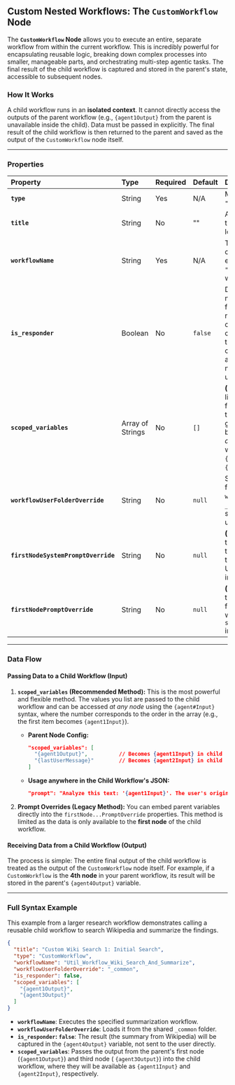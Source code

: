 ## Custom Nested Workflows: The `CustomWorkflow` Node

The **`CustomWorkflow` Node** allows you to execute an entire, separate workflow from within the current workflow. This
is incredibly powerful for encapsulating reusable logic, breaking down complex processes into smaller, manageable parts,
and orchestrating multi-step agentic tasks. The final result of the child workflow is captured and stored in the
parent's state, accessible to subsequent nodes.

### How It Works

A child workflow runs in an **isolated context**. It cannot directly access the outputs of the parent workflow (e.g.,
`{agent1Output}` from the parent is unavailable inside the child). Data must be passed in explicitly. The final result
of the child workflow is then returned to the parent and saved as the output of the `CustomWorkflow` node itself.

-----

### Properties

| Property                            | Type             | Required | Default | Description                                                                                                                                                                                                              |
|:------------------------------------|:-----------------|:---------|:--------|:-------------------------------------------------------------------------------------------------------------------------------------------------------------------------------------------------------------------------|
| **`type`**                          | String           | Yes      | N/A     | Must be set to `"CustomWorkflow"`.                                                                                                                                                                                       |
| **`title`**                         | String           | No       | ""      | A descriptive title for the node shown in logs.                                                                                                                                                                          |
| **`workflowName`**                  | String           | Yes      | N/A     | The filename of the child workflow to execute (e.g., `"MySubWorkflow.json"`) without the `.json`.                                                                                                                        |
| **`is_responder`**                  | Boolean          | No       | `false` | Determines if this node provides the final, user-facing response. If `true`, the child workflow's output is streamed to the user. If `false`, the output is captured as a variable for later nodes in the parent to use. |
| **`scoped_variables`**              | Array of Strings | No       | `[]`    | **(Recommended)** The list of values to pass from the parent into the child workflow's global scope. These become available to *all nodes* in the child workflow as `{agent1Input}`, `{agent2Input}`, etc.               |
| **`workflowUserFolderOverride`**    | String           | No       | `null`  | Specifies a user folder from which to load the `workflowName`. Use `_common` for workflows shared across all users.                                                                                                      |
| **`firstNodeSystemPromptOverride`** | String           | No       | `null`  | **(Legacy)** Overrides the `systemPrompt` for the very first node in the child workflow. Use `scoped_variables` instead.                                                                                                 |
| **`firstNodePromptOverride`**       | String           | No       | `null`  | **(Legacy)** Overrides the `prompt` for the very first node in the child workflow. Use `scoped_variables` instead.                                                                                                       |

-----

### Data Flow

#### **Passing Data to a Child Workflow (Input)**

1. **`scoped_variables` (Recommended Method):** This is the most powerful and flexible method. The values you list are
   passed to the child workflow and can be accessed *at any node* using the `{agent#Input}` syntax, where the number
   corresponds to the order in the array (e.g., the first item becomes `{agent1Input}`).

    * **Parent Node Config:**
      ```json
      "scoped_variables": [
        "{agent1Output}",          // Becomes {agent1Input} in child
        "{lastUserMessage}"        // Becomes {agent2Input} in child
      ]
      ```
    * **Usage anywhere in the Child Workflow's JSON:**
      ```json
      "prompt": "Analyze this text: '{agent1Input}'. The user's original question was '{agent2Input}'."
      ```

2. **Prompt Overrides (Legacy Method):** You can embed parent variables directly into the `firstNode...PromptOverride`
   properties. This method is limited as the data is only available to the **first node** of the child workflow.

#### **Receiving Data from a Child Workflow (Output)**

The process is simple: The entire final output of the child workflow is treated as the output of the `CustomWorkflow`
node itself. For example, if a `CustomWorkflow` is the **4th node** in your parent workflow, its result will be stored
in the parent's `{agent4Output}` variable.

-----

### Full Syntax Example

This example from a larger research workflow demonstrates calling a reusable child workflow to search Wikipedia and
summarize the findings.

```json
{
  "title": "Custom Wiki Search 1: Initial Search",
  "type": "CustomWorkflow",
  "workflowName": "Util_Workflow_Wiki_Search_And_Summarize",
  "workflowUserFolderOverride": "_common",
  "is_responder": false,
  "scoped_variables": [
    "{agent1Output}",
    "{agent3Output}"
  ]
}
```

* **`workflowName`**: Executes the specified summarization workflow.
* **`workflowUserFolderOverride`**: Loads it from the shared `_common` folder.
* **`is_responder`: `false`**: The result (the summary from Wikipedia) will be captured in the `{agent4Output}`
  variable, not sent to the user directly.
* **`scoped_variables`**: Passes the output from the parent's first node (`{agent1Output}`) and third node (
  `{agent3Output}`) into the child workflow, where they will be available as `{agent1Input}` and `{agent2Input}`,
  respectively.
